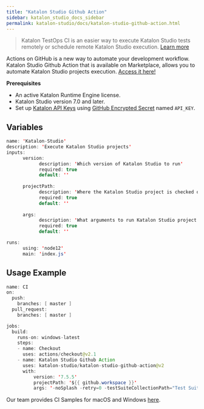 ```yaml
---
title: "Katalon Studio Github Action" 
sidebar: katalon_studio_docs_sidebar
permalink: katalon-studio/docs/katalon-studio-github-action.html
---
```

> Katalon TestOps CI is an easier way to execute Katalon Studio tests remotely or schedule remote Katalon Studio execution. [Learn more](https://docs.katalon.com/katalon-analytics/docs/kt-remote-execution.html)

Actions on GitHub is a new way to automate your development workflow. Katalon Studio Github Action that is available on Marketplace, allows you to automate Katalon Studio projects execution. [Access it here!](https://github.com/marketplace/actions/katalon-studio)

**Prerequisites**

* An active Katalon Runtime Engine license.
* Katalon Studio version 7.0 and later.
* Set up [Katalon API Keys](https://docs.katalon.com/katalon-analytics/docs/ka-api-key.html#katalon-api-keys-usage) using [GitHub Encrypted Secret](https://docs.github.com/en/actions/configuring-and-managing-workflows/creating-and-storing-encrypted-secrets) named `API_KEY`.

## Variables

```java
name: 'Katalon-Studio'
description: 'Execute Katalon Studio projects'
inputs:
      version:
            description: 'Which version of Katalon Studio to run'
            required: true
            default: ''
            
      projectPath:
            description: 'Where the Katalon Studio project is checked out'
            required: true
            default: ''
            
      args:
            description: 'What arguments to run Katalon Studio project'
            required: true
            default: ''

runs:
      using: 'node12'
      main: 'index.js'
```

## Usage Example

```java
name: CI
on:
  push:
    branches: [ master ]
  pull_request:
    branches: [ master ]

jobs:
  build:
    runs-on: windows-latest
    steps:
    - name: Checkout
      uses: actions/checkout@v2.1
    - name: Katalon Studio Github Action
      uses: katalon-studio/katalon-studio-github-action@v2
      with:
          version: '7.5.5'
          projectPath: '${{ github.workspace }}'
          args: '-noSplash -retry=0 -testSuiteCollectionPath="Test Suites/Simple Test Suite Collection" -apiKey= ${{ secrets.API_KEY }} --config -webui.autoUpdateDrivers=true'
```

Our team provides CI Samples for macOS and Windows [here](https://github.com/katalon-studio-samples/ci-samples/tree/master/.github/workflows).
